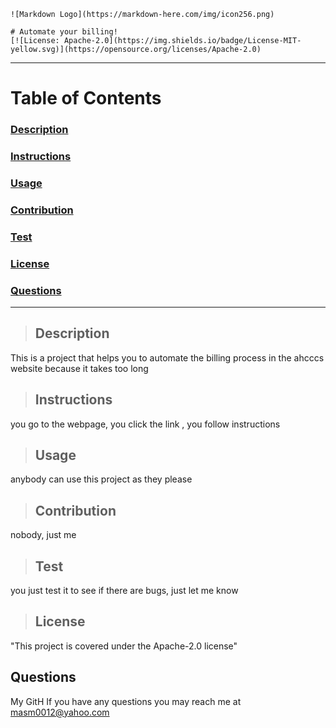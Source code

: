 
    ![Markdown Logo](https://markdown-here.com/img/icon256.png)

    # Automate your billing!
    [![License: Apache-2.0](https://img.shields.io/badge/License-MIT-yellow.svg)](https://opensource.org/licenses/Apache-2.0)

___
# Table of Contents

### [Description](#description)

### [Instructions](#instructions)

### [Usage](#usage)

### [Contribution](#contribution)

### [Test](#contribution)

### [License](#license)

### [Questions](#questions)
___

> ## Description

This is a project that helps you to automate the billing process in the ahcccs website because it takes too long

> ## Instructions

you go to the webpage, you click the link , you follow instructions

> ## Usage

anybody can use this project as they please

> ## Contribution

nobody, just me

> ## Test

you just test it to see if there are bugs, just let me know


> ## License
"This project is covered under the Apache-2.0 license"
  
## Questions
My GitH
If you have any questions you may reach
me at masm0012@yahoo.com 
 
 
 
 
 
 
 
 
 
 
 
 
 
 
 
 
 
 
 
 
    